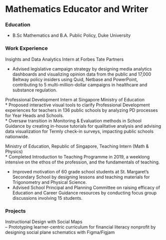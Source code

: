 # Mathematics Educator and Writer

### Education 
* B.Sc Mathematics and B.A. Public Policy, Duke University

### Work Experience

Insights and Data Analytics Intern at Forbes Tate Partners <br />
* Advised legislative campaign strategy by designing media analytics dashboards and visualizing opinion data from the public and 17,000 Beltway policy insiders using Quid, Netbase and PowerPoint, contributing to 5 multi-million-dollar campaigns in healthcare and substance regulation.

Professional Development Intern at Singapore Ministry of Education <br />
* Proposed interactive visual tools to clarify Professional Development experiences for teachers in 136 public schools by analyzing PD processes for Year Heads and Schools.<br />
* Oversaw transition in Monitoring & Evaluation methods in School Guidance by creating in-house tutorials for qualitative analysis and advising data visualization for Termly check-in surveys, impacting public schools nationwide. 

Ministry of Education, Republic of Singapore, Teaching Intern (Math & Physics) <br />
* Completed Introduction to Teaching Programme in 2019, a weeklong intensive on the ethos of the profession, and the fundamentals of teaching.<br />
* Improved motivation of 60 grade school students at St. Margaret’s Secondary School by designing lessons and teaching materials for Trigonometry and Physical Science.<br />
* Advised School Principal and Planning Committee on raising efficacy of Education and Career Guidance resources by conducting focus group discussions involving 15 students. 

### Projects

Instructional Design with Social Maps<br />
– Prototyping learner-centric curriculum for financial literacy nonprofit by designing social plane schematics with Figma/Figjam
